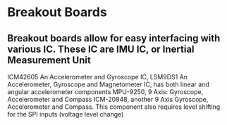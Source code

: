 # Breakout Boards

## Breakout boards allow for easy interfacing with various IC. These IC are IMU IC, or Inertial Measurement Unit
ICM42605 An Accelerometer and Gyroscope IC, 
LSM9DS1 An Accelerometer, Gyroscope and Magnetometer IC, has both linear and angular accelerometer components
MPU-9250, 9 Axis: Gyroscope, Accelerometer and Compass
ICM-20948, another 9 Axis Gyroscope, Accelerometer and Compass. This component also requires level shifting for the SPI inputs (voltage level change)
